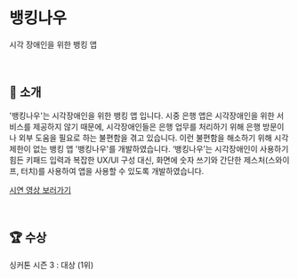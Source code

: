 # 뱅킹나우
시각 장애인을 위한 뱅킹 앱

<br>

## 🙌 소개
'뱅킹나우'는 시각장애인을 위한 뱅킹 앱 입니다. 시중 은행 앱은 시각장애인을 위한 서비스를 제공하지 않기 때문에, 시각장애인들은 은행 업무를 처리하기 위해 은행 방문이나 외부 도움을 필요로 하는 불편함을 겪고 있습니다. 이런 불편함을 해소하기 위해 시각 제한이 없는 뱅킹 앱 '뱅킹나우'를 개발하였습니다. ‘뱅킹나우’는 시각장애인이 사용하기 힘든 키패드 입력과 복잡한 UX/UI 구성 대신, 화면에 숫자 쓰기와 간단한 제스처(스와이프, 터치)를 사용하여 앱을 사용할 수 있도록 개발하였습니다.

[시연 영상 보러가기](https://www.youtube.com/watch?v=CdruXmITLh4&t=11s)

<br>

## 🏆 수상
싱커톤 시즌 3 : 대상 (1위)
